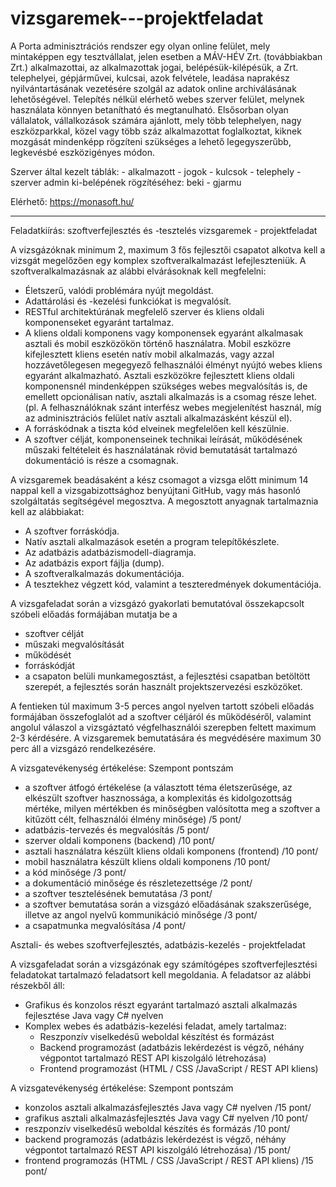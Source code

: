 # vizsgaremek---projektfeladat

A Porta adminisztrációs rendszer egy olyan online felület, mely mintaképpen egy tesztvállalat, jelen esetben a MÁV-HÉV Zrt. (továbbiakban Zrt.) alkalmazottai, az alkalmazottak jogai, belépésük-kilépésük, a Zrt. telephelyei, gépjárművei, kulcsai, azok felvétele, leadása naprakész nyilvántartásának vezetésére szolgál az adatok online archiválásának lehetőségével. Telepítés nélkül elérhető webes szerver felület, melynek használata könnyen betanítható és megtanulható.
Elsősorban olyan vállalatok, vállalkozások számára ajánlott, mely több telephelyen, nagy eszközparkkal, közel vagy több száz alkalmazottat foglalkoztat, kiknek mozgását mindenképp rögzíteni szükséges a lehető legegyszerűbb, legkevésbé eszközigényes módon.

Szerver által kezelt táblák:
    - alkalmazott
    - jogok
    - kulcsok
    - telephely
    - szerver admin ki-belépének rögzítéséhez: beki
    - gjarmu
    
Elérhető: https://monasoft.hu/

----

Feladatkiírás: szoftverfejlesztés és -tesztelés vizsgaremek - projektfeladat

A vizsgázóknak minimum 2, maximum 3 fős fejlesztői csapatot alkotva kell a vizsgát megelőzően egy komplex szoftveralkalmazást lefejleszteniük. A szoftveralkalmazásnak az alábbi elvárásoknak kell megfelelni:
 - Életszerű, valódi problémára nyújt megoldást.
 - Adattárolási és -kezelési funkciókat is megvalósít.
 - RESTful architektúrának megfelelő szerver és kliens oldali komponenseket egyaránt tartalmaz.
 - A kliens oldali komponens vagy komponensek egyaránt alkalmasak asztali és mobil eszközökön történő használatra. Mobil eszközre kifejlesztett kliens esetén natív mobil alkalmazás, vagy azzal hozzávetőlegesen megegyező felhasználói élményt nyújtó webes kliens egyaránt alkalmazható. Asztali eszközökre fejlesztett kliens oldali komponensnél mindenképpen szükséges webes megvalósítás is, de emellett opcionálisan natív, asztali alkalmazás is a csomag része lehet. (pl. A felhasználóknak szánt interfész webes megjelenítést használ, míg az adminisztrációs felület natív asztali alkalmazásként készül el).
 - A forráskódnak a tiszta kód elveinek megfelelően kell készülnie.
 - A szoftver célját, komponenseinek technikai leírását, működésének műszaki feltételeit és használatának rövid bemutatását tartalmazó dokumentáció is része a csomagnak.

A vizsgaremek beadásaként a kész csomagot a vizsga előtt minimum 14 nappal kell a vizsgabizottsághoz benyújtani GitHub, vagy más hasonló szolgáltatás segítségével megosztva. A megosztott anyagnak tartalmaznia kell az alábbiakat:
 - A szoftver forráskódja.
 - Natív asztali alkalmazások esetén a program telepítőkészlete.
 - Az adatbázis adatbázismodell-diagramja.
 - Az adatbázis export fájlja (dump).
 - A szoftveralkalmazás dokumentációja.
 - A tesztekhez végzett kód, valamint a teszteredmények dokumentációja.

A vizsgafeladat során a vizsgázó gyakorlati bemutatóval összekapcsolt szóbeli előadás formájában mutatja be a
 - szoftver célját
 - műszaki megvalósítását
 - működését
 - forráskódját
 - a csapaton belüli munkamegosztást, a fejlesztési csapatban betöltött szerepét, a fejlesztés során használt projektszervezési eszközöket.

A fentieken túl maximum 3-5 perces angol nyelven tartott szóbeli előadás formájában összefoglalót ad a szoftver céljáról és működéséről, valamint angolul válaszol a vizsgáztató végfelhasználói szerepben feltett maximum 2-3 kérdésére. A vizsgaremek bemutatására és megvédésére maximum 30 perc áll a vizsgázó rendelkezésére.

A vizsgatevékenység értékelése:
Szempont	                                                            pontszám
 - a szoftver átfogó értékelése (a választott téma életszerűsége, az elkészült szoftver hasznossága, a komplexitás és kidolgozottság mértéke, milyen mértékben és minőségben valósította meg a szoftver a kitűzött célt, felhasználói élmény minősége) /5 pont/
 - adatbázis-tervezés és megvalósítás /5 pont/
 - szerver oldali komponens (backend) /10 pont/
 - asztali használatra készült kliens oldali komponens (frontend) /10 pont/
 - mobil használatra készült kliens oldali komponens /10 pont/
 - a kód minősége /3 pont/
 - a dokumentáció minősége és részletezettsége /2 pont/
 - a szoftver tesztelésének bemutatása /3 pont/
 - a szoftver bemutatása során a vizsgázó előadásának szakszerűsége, illetve az angol nyelvű kommunikáció minősége	/3 pont/
 - a csapatmunka megvalósítása /4 pont/


Asztali- és webes szoftverfejlesztés, adatbázis-kezelés - projektfeladat

A vizsgafeladat során a vizsgázónak egy számítógépes szoftverfejlesztési feladatokat tartalmazó feladatsort kell megoldania. A feladatsor az alábbi részekből áll:
 - Grafikus és konzolos részt egyaránt tartalmazó asztali alkalmazás fejlesztése Java vagy C# nyelven
 - Komplex webes és adatbázis-kezelési feladat, amely tartalmaz:
      - Reszponzív viselkedésű weboldal készítést és formázást
      - Backend programozást (adatbázis lekérdezést is végző, néhány végpontot tartalmazó REST API kiszolgáló létrehozása)
      - Frontend programozást (HTML / CSS /JavaScript / REST API kliens)

A vizsgatevékenység értékelése:
Szempont	                                                     pontszám
 - konzolos asztali alkalmazásfejlesztés Java vagy C# nyelven /15 pont/
 - grafikus asztali alkalmazásfejlesztés Java vagy C# nyelven /10 pont/
 - reszponzív viselkedésű weboldal készítés és formázás	/10 pont/
 - backend programozás (adatbázis lekérdezést is végző, néhány végpontot tartalmazó REST API kiszolgáló létrehozása) /15 pont/
 - frontend programozás (HTML / CSS /JavaScript / REST API kliens) /15 pont/
